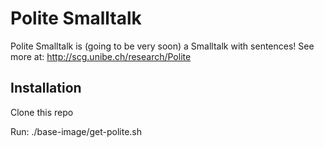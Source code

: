 Polite Smalltalk
================

Polite Smalltalk is (going to be very soon) a Smalltalk with sentences!
See more at: http://scg.unibe.ch/research/Polite

Installation
------------
Clone this repo

Run: ./base-image/get-polite.sh
